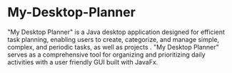# My-Desktop-Planner
"My Desktop Planner" is a Java desktop application designed for efficient task planning, enabling users to create, categorize, and manage simple, complex, and periodic tasks, as well as projects . "My Desktop Planner" serves as a comprehensive tool for organizing and prioritizing daily activities with a user friendly GUI built with JavaFx.

